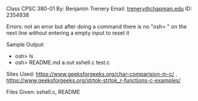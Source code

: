 Class CPSC 380-01
By: Benjamin Trenery
Email: trenery@chapman.edu
ID: 2354938

Errors: not an error but after doing a command there is no "osh> " on the next line without entering a empty input to reset it

Sample Output:
* osh> ls
* osh> README.md a.out sshell.c test.c

Sites Used: 
https://www.geeksforgeeks.org/char-comparision-in-c/ , https://www.geeksforgeeks.org/strtok-strtok_r-functions-c-examples/

Files Given:
sshell.c, README

